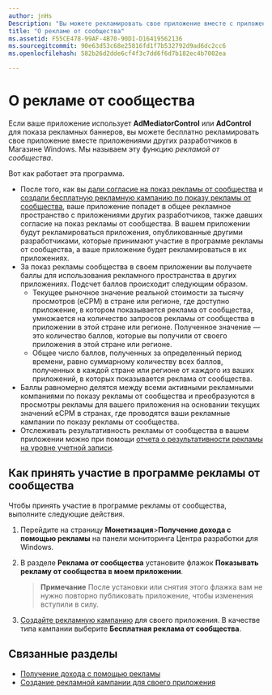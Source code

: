 ```yaml
---
author: jnHs
Description: "Вы можете рекламировать свое приложение вместе с приложениями, опубликованными другими разработчиками. Мы называем эту функцию рекламой от сообщества."
title: "О рекламе от сообщества"
ms.assetid: F55CE478-99AF-4B70-90D1-D16419562136
ms.sourcegitcommit: 90e63d53c68e25816fd1f7b532792d9ad6dc2cc6
ms.openlocfilehash: 582b26d2dde6cf4f3c7dd6f6d7b182ec4b7002ea

---
```


# О рекламе от сообщества

Если ваше приложение использует **AdMediatorControl** или **AdControl** для показа рекламных баннеров, вы можете бесплатно рекламировать свое приложение вместе приложениями других разработчиков в Магазине Windows. Мы называем эту функцию *рекламой от сообщества*.  

Вот как работает эта программа.

* После того, как вы [дали согласие на показ рекламы от сообщества](#how-to-opt-in-to-community-ads) и [создали бесплатную рекламную кампанию по показу рекламы от сообщества](create-an-ad-campaign-for-your-app.md), ваше приложение попадет в общее рекламное пространство с приложениями других разработчиков, также давших согласие на показ рекламы от сообщества. В вашем приложении будут рекламироваться приложения, опубликованные другими разработчиками, которые принимают участие в программе рекламы от сообщества, а ваше приложение будет рекламироваться в их приложениях.
* За показ рекламы сообщества в своем приложении вы получаете баллы для использования рекламного пространства в других приложениях. Подсчет баллов происходит следующим образом.
  * Текущее рыночное значение реальной стоимости за тысячу просмотров (eCPM) в стране или регионе, где доступно приложение, в котором показывается реклама от сообщества, умножается на количество запросов рекламы от сообщества в приложении в этой стране или регионе. Полученное значение — это количество баллов, которые вы получили от своего приложения в этой стране или регионе.
  * Общее число баллов, полученных за определенный период времени, равно суммарному количеству всех баллов, полученных в каждой стране или регионе от каждого из ваших приложений, в которых показывается реклама от сообщества.
* Баллы равномерно делятся между всеми активными рекламными компаниями по показу рекламы от сообщества и преобразуются в просмотры рекламы для вашего приложения на основании текущих значений eCPM в странах, где проводятся ваши рекламные кампании по показу рекламы от сообщества.
* Отслеживать результативность рекламы от сообщества в вашем приложении можно при помощи [отчета о результативности рекламы на уровне учетной записи](advertising-performance-report.md#account-level-advertising-performance-report).

## Как принять участие в программе рекламы от сообщества

Чтобы принять участие в программе рекламы от сообщества, выполните следующие действия.

1. Перейдите на страницу **Монетизация**&gt;**Получение дохода с помощью рекламы** на панели мониторинга Центра разработки для Windows.
2. В разделе **Реклама от сообщества** установите флажок **Показывать рекламу от сообщества в моем приложении**.
   > **Примечание**  После установки или снятия этого флажка вам не нужно повторно публиковать приложение, чтобы изменения вступили в силу.

3. [Создайте рекламную кампанию](create-an-ad-campaign-for-your-app.md) для своего приложения. В качестве типа кампании выберите **Бесплатная реклама от сообщества**.


## Связанные разделы

* [Получение дохода с помощью рекламы](monetize-with-ads.md)
* [Создание рекламной кампании для своего приложения](create-an-ad-campaign-for-your-app.md)



<!--HONumber=Jun16_HO5-->


